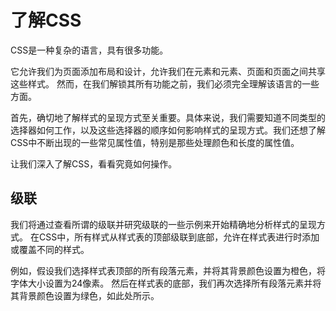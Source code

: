 # 了解CSS

CSS是一种复杂的语言，具有很多功能。

它允许我们为页面添加布局和设计，允许我们在元素和元素、页面和页面之间共享这些样式。 然而，在我们解锁其所有功能之前，我们必须完全理解该语言的一些方面。

首先，确切地了解样式的呈现方式至关重要。具体来说，我们需要知道不同类型的选择器如何工作，以及这些选择器的顺序如何影响样式的呈现方式。我们还想了解CSS中不断出现的一些常见属性值，特别是那些处理颜色和长度的属性值。

让我们深入了解CSS，看看究竟如何操作。

## 级联

我们将通过查看所谓的级联并研究级联的一些示例来开始精确地分析样式的呈现方式。 在CSS中，所有样式从样式表的顶部级联到底部，允许在样式表进行时添加或覆盖不同的样式。

例如，假设我们选择样式表顶部的所有段落元素，并将其背景颜色设置为橙色，将字体大小设置为24像素。 然后在样式表的底部，我们再次选择所有段落元素并将其背景颜色设置为绿色，如此处所示。


